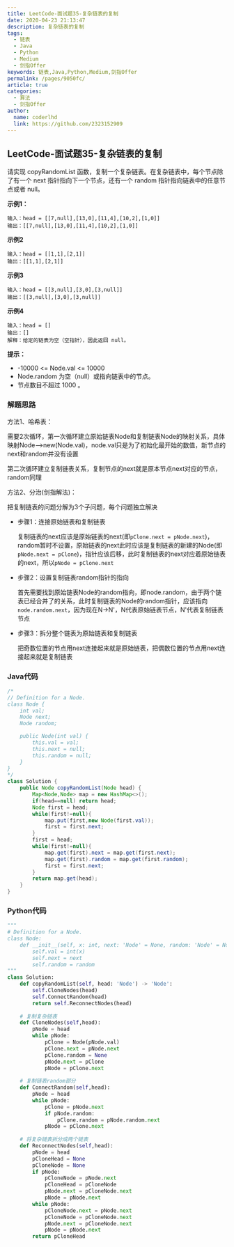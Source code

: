 ```yaml
---
title: LeetCode-面试题35-复杂链表的复制
date: 2020-04-23 21:13:47
description: 复杂链表的复制
tags: 
  - 链表
  - Java
  - Python
  - Medium
  - 剑指Offer
keywords: 链表,Java,Python,Medium,剑指Offer
permalink: /pages/9050fc/
article: true
categories: 
  - 算法
  - 剑指Offer
author: 
  name: coderlhd
  link: https://github.com/2323152909
---
```


## LeetCode-面试题35-复杂链表的复制 

请实现 copyRandomList 函数，复制一个复杂链表。在复杂链表中，每个节点除了有一个 next 指针指向下一个节点，还有一个 random 指针指向链表中的任意节点或者 null。

 <!--more-->

**示例1：**

```
输入：head = [[7,null],[13,0],[11,4],[10,2],[1,0]]
输出：[[7,null],[13,0],[11,4],[10,2],[1,0]]
```

**示例2**

```
输入：head = [[1,1],[2,1]]
输出：[[1,1],[2,1]]
```

**示例3**

```
输入：head = [[3,null],[3,0],[3,null]]
输出：[[3,null],[3,0],[3,null]]
```

**示例4**

```
输入：head = []
输出：[]
解释：给定的链表为空（空指针），因此返回 null。
```

**提示：**

- -10000 <= Node.val <= 10000
- Node.random 为空（null）或指向链表中的节点。
- 节点数目不超过 1000 。

### 解题思路

方法1、哈希表：

需要2次循环，第一次循环建立原始链表Node和复制链表Node的映射关系，具体映射Node——>new(Node.val)，node.val只是为了初始化最开始的数值，新节点的next和random并没有设置

第二次循环建立复制链表关系，复制节点的next就是原本节点next对应的节点，random同理

方法2、分治(剑指解法)：

把复制链表的问题分解为3个子问题，每个问题独立解决

- 步骤1：连接原始链表和复制链表

  复制链表的next应该是原始链表的next(即`pClone.next = pNode.next`)，random暂时不设置，原始链表的next此时应该是复制链表的新建的Node(即`pNode.next = pClone`)，指针应该后移，此时复制链表的next对应着原始链表的next，所以`pNode = pClone.next`

- 步骤2：设置复制链表random指针的指向

  首先需要找到原始链表Node的random指向，即node.random，由于两个链表已经合并了的关系，此时复制链表的Node的random指针，应该指向`node.random.next`，因为现在N->N'，N代表原始链表节点，N'代表复制链表节点

- 步骤3：拆分整个链表为原始链表和复制链表

  把奇数位置的节点用next连接起来就是原始链表，把偶数位置的节点用next连接起来就是复制链表

### Java代码

```java
/*
// Definition for a Node.
class Node {
    int val;
    Node next;
    Node random;

    public Node(int val) {
        this.val = val;
        this.next = null;
        this.random = null;
    }
}
*/
class Solution {
    public Node copyRandomList(Node head) {
        Map<Node,Node> map = new HashMap<>();
        if(head==null) return head;
        Node first = head;
        while(first!=null){
            map.put(first,new Node(first.val));
            first = first.next;
        }
        first = head;
        while(first!=null){
            map.get(first).next = map.get(first.next);
            map.get(first).random = map.get(first.random);
            first = first.next;
        }
        return map.get(head);
    }
}
```

### Python代码

```python
"""
# Definition for a Node.
class Node:
    def __init__(self, x: int, next: 'Node' = None, random: 'Node' = None):
        self.val = int(x)
        self.next = next
        self.random = random
"""
class Solution:
    def copyRandomList(self, head: 'Node') -> 'Node':
        self.CloneNodes(head)
        self.ConnectRandom(head)
        return self.ReconnectNodes(head)
    
    # 复制复杂链表
    def CloneNodes(self,head):
        pNode = head
        while pNode:
            pClone = Node(pNode.val)
            pClone.next = pNode.next
            pClone.random = None
            pNode.next = pClone
            pNode = pClone.next
    
    # 复制链表random部分
    def ConnectRandom(self,head):
        pNode = head
        while pNode:
            pClone = pNode.next
            if pNode.random:
                pClone.random = pNode.random.next
            pNode = pClone.next
    
    # 将复杂链表拆分成两个链表
    def ReconnectNodes(self,head):
        pNode = head
        pCloneHead = None
        pCloneNode = None
        if pNode:
            pCloneNode = pNode.next
            pCloneHead = pCloneNode
            pNode.next = pCloneNode.next
            pNode = pNode.next
        while pNode:
            pCloneNode.next = pNode.next
            pCloneNode = pCloneNode.next
            pNode.next = pCloneNode.next
            pNode = pNode.next
        return pCloneHead
```

